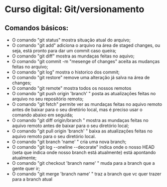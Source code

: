 # Curso digital: Git/versionamento

## Comandos básicos:

* O comando "git status" mostra situação atual do arquivo;
* O comando "git add" adiciona o arquivo na área de staged changes, ou seja, está pronto para dar um commit caso queira;
* O comando "git diff" mostra as mundaças feitas no aquivo;
* O comando "git commit -m "mesenge of changes" aceita as mudanças feitas no arquivo;
* O comando "git log" mostra o historico dos commit;
* O comando "git restore" remove uma alteração já salva na área de changes;
* O comando "git remote" mostra todos os nossos remotos
* O comando "git push origin 'branch' " posta as atualizações feitas no arquivo no seu repositório remoto;
* O comando "git fetch" permite ver as mundaças feitas no aquivo remoto antes de baixar para o seu diretório local, mas é preciso usar o comando abaixo em seguida;
* O comando "git diff origin/branch " mostra as mundaças feitas no aquivo remoto antes de baixar para o seu diretório local;
* O comando "git pull origin 'branch' " baixa as atualizações feitas no aquivo remoto para o seu diretório local.
* O comando "git branch 'name' " cria uma nova branch;
* O comando "git log --oneline --decorate" indica onde o nosso HEAD (seta que indica onde nosso branch está atualmente) está apontando atualmente;
* O comando "git checkout 'branch name' " muda para a branch que a gente quer ir;
* O comando "git merge 'branch name' " traz a branch que vc quer trazer para a branch atual